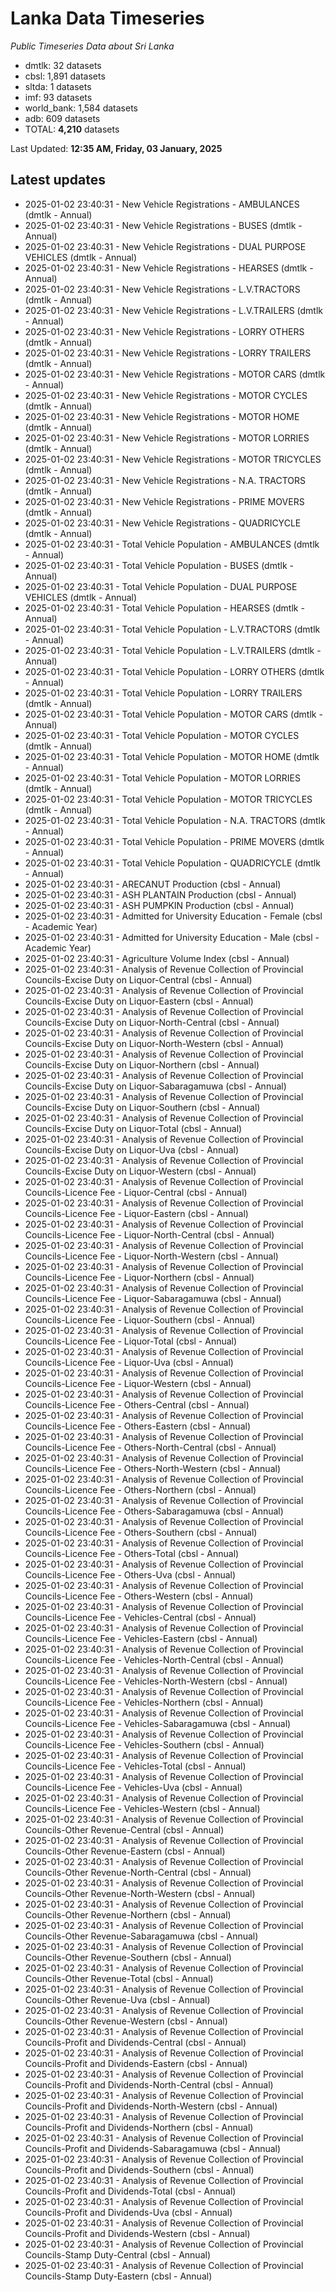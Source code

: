 # Lanka Data Timeseries
*Public Timeseries Data about Sri Lanka*

* dmtlk: 32 datasets
* cbsl: 1,891 datasets
* sltda: 1 datasets
* imf: 93 datasets
* world_bank: 1,584 datasets
* adb: 609 datasets
* TOTAL: **4,210** datasets

Last Updated: **12:35 AM, Friday, 03 January, 2025**

## Latest updates

* 2025-01-02 23:40:31 - New Vehicle Registrations - AMBULANCES (dmtlk - Annual)
* 2025-01-02 23:40:31 - New Vehicle Registrations - BUSES (dmtlk - Annual)
* 2025-01-02 23:40:31 - New Vehicle Registrations - DUAL PURPOSE VEHICLES (dmtlk - Annual)
* 2025-01-02 23:40:31 - New Vehicle Registrations - HEARSES (dmtlk - Annual)
* 2025-01-02 23:40:31 - New Vehicle Registrations - L.V.TRACTORS (dmtlk - Annual)
* 2025-01-02 23:40:31 - New Vehicle Registrations - L.V.TRAILERS (dmtlk - Annual)
* 2025-01-02 23:40:31 - New Vehicle Registrations - LORRY OTHERS (dmtlk - Annual)
* 2025-01-02 23:40:31 - New Vehicle Registrations - LORRY TRAILERS (dmtlk - Annual)
* 2025-01-02 23:40:31 - New Vehicle Registrations - MOTOR CARS (dmtlk - Annual)
* 2025-01-02 23:40:31 - New Vehicle Registrations - MOTOR CYCLES (dmtlk - Annual)
* 2025-01-02 23:40:31 - New Vehicle Registrations - MOTOR HOME (dmtlk - Annual)
* 2025-01-02 23:40:31 - New Vehicle Registrations - MOTOR LORRIES (dmtlk - Annual)
* 2025-01-02 23:40:31 - New Vehicle Registrations - MOTOR TRICYCLES (dmtlk - Annual)
* 2025-01-02 23:40:31 - New Vehicle Registrations - N.A. TRACTORS (dmtlk - Annual)
* 2025-01-02 23:40:31 - New Vehicle Registrations - PRIME MOVERS (dmtlk - Annual)
* 2025-01-02 23:40:31 - New Vehicle Registrations - QUADRICYCLE (dmtlk - Annual)
* 2025-01-02 23:40:31 - Total Vehicle Population - AMBULANCES (dmtlk - Annual)
* 2025-01-02 23:40:31 - Total Vehicle Population - BUSES (dmtlk - Annual)
* 2025-01-02 23:40:31 - Total Vehicle Population - DUAL PURPOSE VEHICLES (dmtlk - Annual)
* 2025-01-02 23:40:31 - Total Vehicle Population - HEARSES (dmtlk - Annual)
* 2025-01-02 23:40:31 - Total Vehicle Population - L.V.TRACTORS (dmtlk - Annual)
* 2025-01-02 23:40:31 - Total Vehicle Population - L.V.TRAILERS (dmtlk - Annual)
* 2025-01-02 23:40:31 - Total Vehicle Population - LORRY OTHERS (dmtlk - Annual)
* 2025-01-02 23:40:31 - Total Vehicle Population - LORRY TRAILERS (dmtlk - Annual)
* 2025-01-02 23:40:31 - Total Vehicle Population - MOTOR CARS (dmtlk - Annual)
* 2025-01-02 23:40:31 - Total Vehicle Population - MOTOR CYCLES (dmtlk - Annual)
* 2025-01-02 23:40:31 - Total Vehicle Population - MOTOR HOME (dmtlk - Annual)
* 2025-01-02 23:40:31 - Total Vehicle Population - MOTOR LORRIES (dmtlk - Annual)
* 2025-01-02 23:40:31 - Total Vehicle Population - MOTOR TRICYCLES (dmtlk - Annual)
* 2025-01-02 23:40:31 - Total Vehicle Population - N.A. TRACTORS (dmtlk - Annual)
* 2025-01-02 23:40:31 - Total Vehicle Population - PRIME MOVERS (dmtlk - Annual)
* 2025-01-02 23:40:31 - Total Vehicle Population - QUADRICYCLE (dmtlk - Annual)
* 2025-01-02 23:40:31 - ARECANUT Production (cbsl - Annual)
* 2025-01-02 23:40:31 - ASH PLANTAIN Production (cbsl - Annual)
* 2025-01-02 23:40:31 - ASH PUMPKIN Production (cbsl - Annual)
* 2025-01-02 23:40:31 - Admitted for University Education - Female (cbsl - Academic Year)
* 2025-01-02 23:40:31 - Admitted for University Education - Male (cbsl - Academic Year)
* 2025-01-02 23:40:31 - Agriculture Volume Index (cbsl - Annual)
* 2025-01-02 23:40:31 - Analysis of Revenue Collection of Provincial Councils-Excise Duty on Liquor-Central (cbsl - Annual)
* 2025-01-02 23:40:31 - Analysis of Revenue Collection of Provincial Councils-Excise Duty on Liquor-Eastern (cbsl - Annual)
* 2025-01-02 23:40:31 - Analysis of Revenue Collection of Provincial Councils-Excise Duty on Liquor-North-Central (cbsl - Annual)
* 2025-01-02 23:40:31 - Analysis of Revenue Collection of Provincial Councils-Excise Duty on Liquor-North-Western (cbsl - Annual)
* 2025-01-02 23:40:31 - Analysis of Revenue Collection of Provincial Councils-Excise Duty on Liquor-Northern (cbsl - Annual)
* 2025-01-02 23:40:31 - Analysis of Revenue Collection of Provincial Councils-Excise Duty on Liquor-Sabaragamuwa (cbsl - Annual)
* 2025-01-02 23:40:31 - Analysis of Revenue Collection of Provincial Councils-Excise Duty on Liquor-Southern (cbsl - Annual)
* 2025-01-02 23:40:31 - Analysis of Revenue Collection of Provincial Councils-Excise Duty on Liquor-Total (cbsl - Annual)
* 2025-01-02 23:40:31 - Analysis of Revenue Collection of Provincial Councils-Excise Duty on Liquor-Uva (cbsl - Annual)
* 2025-01-02 23:40:31 - Analysis of Revenue Collection of Provincial Councils-Excise Duty on Liquor-Western (cbsl - Annual)
* 2025-01-02 23:40:31 - Analysis of Revenue Collection of Provincial Councils-Licence Fee - Liquor-Central (cbsl - Annual)
* 2025-01-02 23:40:31 - Analysis of Revenue Collection of Provincial Councils-Licence Fee - Liquor-Eastern (cbsl - Annual)
* 2025-01-02 23:40:31 - Analysis of Revenue Collection of Provincial Councils-Licence Fee - Liquor-North-Central (cbsl - Annual)
* 2025-01-02 23:40:31 - Analysis of Revenue Collection of Provincial Councils-Licence Fee - Liquor-North-Western (cbsl - Annual)
* 2025-01-02 23:40:31 - Analysis of Revenue Collection of Provincial Councils-Licence Fee - Liquor-Northern (cbsl - Annual)
* 2025-01-02 23:40:31 - Analysis of Revenue Collection of Provincial Councils-Licence Fee - Liquor-Sabaragamuwa (cbsl - Annual)
* 2025-01-02 23:40:31 - Analysis of Revenue Collection of Provincial Councils-Licence Fee - Liquor-Southern (cbsl - Annual)
* 2025-01-02 23:40:31 - Analysis of Revenue Collection of Provincial Councils-Licence Fee - Liquor-Total (cbsl - Annual)
* 2025-01-02 23:40:31 - Analysis of Revenue Collection of Provincial Councils-Licence Fee - Liquor-Uva (cbsl - Annual)
* 2025-01-02 23:40:31 - Analysis of Revenue Collection of Provincial Councils-Licence Fee - Liquor-Western (cbsl - Annual)
* 2025-01-02 23:40:31 - Analysis of Revenue Collection of Provincial Councils-Licence Fee - Others-Central (cbsl - Annual)
* 2025-01-02 23:40:31 - Analysis of Revenue Collection of Provincial Councils-Licence Fee - Others-Eastern (cbsl - Annual)
* 2025-01-02 23:40:31 - Analysis of Revenue Collection of Provincial Councils-Licence Fee - Others-North-Central (cbsl - Annual)
* 2025-01-02 23:40:31 - Analysis of Revenue Collection of Provincial Councils-Licence Fee - Others-North-Western (cbsl - Annual)
* 2025-01-02 23:40:31 - Analysis of Revenue Collection of Provincial Councils-Licence Fee - Others-Northern (cbsl - Annual)
* 2025-01-02 23:40:31 - Analysis of Revenue Collection of Provincial Councils-Licence Fee - Others-Sabaragamuwa (cbsl - Annual)
* 2025-01-02 23:40:31 - Analysis of Revenue Collection of Provincial Councils-Licence Fee - Others-Southern (cbsl - Annual)
* 2025-01-02 23:40:31 - Analysis of Revenue Collection of Provincial Councils-Licence Fee - Others-Total (cbsl - Annual)
* 2025-01-02 23:40:31 - Analysis of Revenue Collection of Provincial Councils-Licence Fee - Others-Uva (cbsl - Annual)
* 2025-01-02 23:40:31 - Analysis of Revenue Collection of Provincial Councils-Licence Fee - Others-Western (cbsl - Annual)
* 2025-01-02 23:40:31 - Analysis of Revenue Collection of Provincial Councils-Licence Fee - Vehicles-Central (cbsl - Annual)
* 2025-01-02 23:40:31 - Analysis of Revenue Collection of Provincial Councils-Licence Fee - Vehicles-Eastern (cbsl - Annual)
* 2025-01-02 23:40:31 - Analysis of Revenue Collection of Provincial Councils-Licence Fee - Vehicles-North-Central (cbsl - Annual)
* 2025-01-02 23:40:31 - Analysis of Revenue Collection of Provincial Councils-Licence Fee - Vehicles-North-Western (cbsl - Annual)
* 2025-01-02 23:40:31 - Analysis of Revenue Collection of Provincial Councils-Licence Fee - Vehicles-Northern (cbsl - Annual)
* 2025-01-02 23:40:31 - Analysis of Revenue Collection of Provincial Councils-Licence Fee - Vehicles-Sabaragamuwa (cbsl - Annual)
* 2025-01-02 23:40:31 - Analysis of Revenue Collection of Provincial Councils-Licence Fee - Vehicles-Southern (cbsl - Annual)
* 2025-01-02 23:40:31 - Analysis of Revenue Collection of Provincial Councils-Licence Fee - Vehicles-Total (cbsl - Annual)
* 2025-01-02 23:40:31 - Analysis of Revenue Collection of Provincial Councils-Licence Fee - Vehicles-Uva (cbsl - Annual)
* 2025-01-02 23:40:31 - Analysis of Revenue Collection of Provincial Councils-Licence Fee - Vehicles-Western (cbsl - Annual)
* 2025-01-02 23:40:31 - Analysis of Revenue Collection of Provincial Councils-Other Revenue-Central (cbsl - Annual)
* 2025-01-02 23:40:31 - Analysis of Revenue Collection of Provincial Councils-Other Revenue-Eastern (cbsl - Annual)
* 2025-01-02 23:40:31 - Analysis of Revenue Collection of Provincial Councils-Other Revenue-North-Central (cbsl - Annual)
* 2025-01-02 23:40:31 - Analysis of Revenue Collection of Provincial Councils-Other Revenue-North-Western (cbsl - Annual)
* 2025-01-02 23:40:31 - Analysis of Revenue Collection of Provincial Councils-Other Revenue-Northern (cbsl - Annual)
* 2025-01-02 23:40:31 - Analysis of Revenue Collection of Provincial Councils-Other Revenue-Sabaragamuwa (cbsl - Annual)
* 2025-01-02 23:40:31 - Analysis of Revenue Collection of Provincial Councils-Other Revenue-Southern (cbsl - Annual)
* 2025-01-02 23:40:31 - Analysis of Revenue Collection of Provincial Councils-Other Revenue-Total (cbsl - Annual)
* 2025-01-02 23:40:31 - Analysis of Revenue Collection of Provincial Councils-Other Revenue-Uva (cbsl - Annual)
* 2025-01-02 23:40:31 - Analysis of Revenue Collection of Provincial Councils-Other Revenue-Western (cbsl - Annual)
* 2025-01-02 23:40:31 - Analysis of Revenue Collection of Provincial Councils-Profit and Dividends-Central (cbsl - Annual)
* 2025-01-02 23:40:31 - Analysis of Revenue Collection of Provincial Councils-Profit and Dividends-Eastern (cbsl - Annual)
* 2025-01-02 23:40:31 - Analysis of Revenue Collection of Provincial Councils-Profit and Dividends-North-Central (cbsl - Annual)
* 2025-01-02 23:40:31 - Analysis of Revenue Collection of Provincial Councils-Profit and Dividends-North-Western (cbsl - Annual)
* 2025-01-02 23:40:31 - Analysis of Revenue Collection of Provincial Councils-Profit and Dividends-Northern (cbsl - Annual)
* 2025-01-02 23:40:31 - Analysis of Revenue Collection of Provincial Councils-Profit and Dividends-Sabaragamuwa (cbsl - Annual)
* 2025-01-02 23:40:31 - Analysis of Revenue Collection of Provincial Councils-Profit and Dividends-Southern (cbsl - Annual)
* 2025-01-02 23:40:31 - Analysis of Revenue Collection of Provincial Councils-Profit and Dividends-Total (cbsl - Annual)
* 2025-01-02 23:40:31 - Analysis of Revenue Collection of Provincial Councils-Profit and Dividends-Uva (cbsl - Annual)
* 2025-01-02 23:40:31 - Analysis of Revenue Collection of Provincial Councils-Profit and Dividends-Western (cbsl - Annual)
* 2025-01-02 23:40:31 - Analysis of Revenue Collection of Provincial Councils-Stamp Duty-Central (cbsl - Annual)
* 2025-01-02 23:40:31 - Analysis of Revenue Collection of Provincial Councils-Stamp Duty-Eastern (cbsl - Annual)